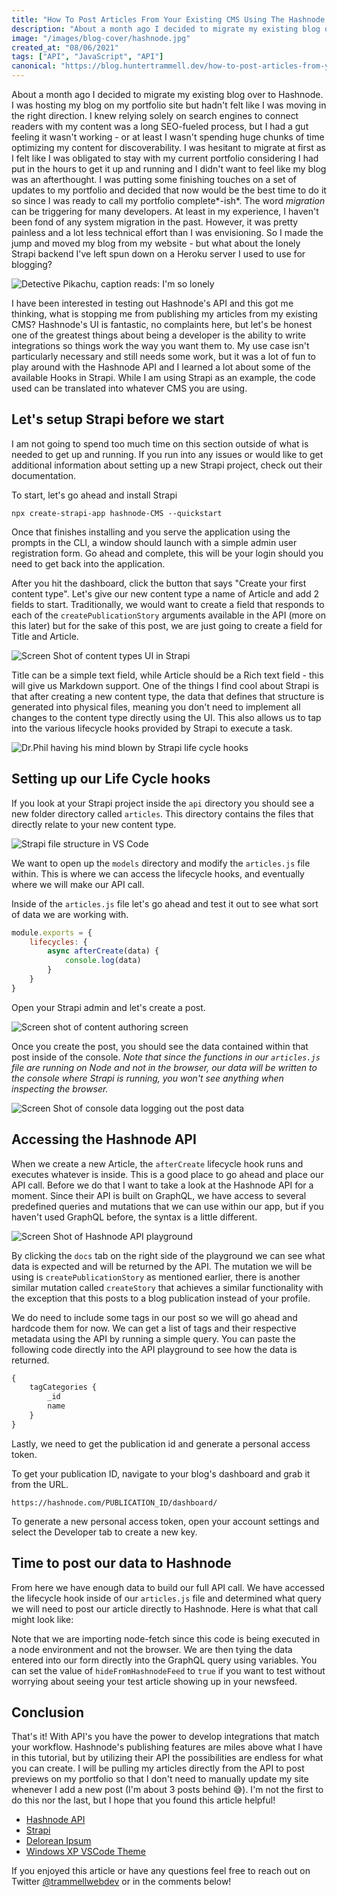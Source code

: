 ```yaml
---
title: "How To Post Articles From Your Existing CMS Using The Hashnode API"
description: "About a month ago I decided to migrate my existing blog over to Hashnode. I was hosting my blog on my portfolio site but hadn't felt like I was moving..."
image: "/images/blog-cover/hashnode.jpg"
created_at: "08/06/2021"
tags: ["API", "JavaScript", "API"]
canonical: "https://blog.huntertrammell.dev/how-to-post-articles-from-your-existing-cms-using-the-hashnode-api"
---
```


About a month ago I decided to migrate my existing blog over to Hashnode. I was hosting my blog on my portfolio site but hadn't felt like I was moving in the right direction. I knew relying solely on search engines to connect readers with my content was a long SEO-fueled process, but I had a gut feeling it wasn't working - or at least I wasn't spending huge chunks of time optimizing my content for discoverability. I was hesitant to migrate at first as I felt like I was obligated to stay with my current portfolio considering I had put in the hours to get it up and running and I didn't want to feel like my blog was an afterthought.  I was putting some finishing touches on a set of updates to my portfolio and decided that now would be the best time to do it so since I was ready to call my portfolio complete*-ish*. The word *migration* can be triggering for many developers. At least in my experience, I haven't been fond of any system migration in the past. However, it was pretty painless and a lot less technical effort than I was envisioning. So I made the jump and moved my blog from my website - but what about the lonely Strapi backend I've left spun down on a Heroku server I used to use for blogging?

![Detective Pikachu, caption reads: I'm so lonely](https://media.giphy.com/media/fR4xLFaHS6hAfLDGYa/giphy.gif)

I have been interested in testing out Hashnode's API and this got me thinking, what is stopping me from publishing my articles from my existing CMS? Hashnode's UI is fantastic, no complaints here, but let's be honest one of the greatest things about being a developer is the ability to write integrations so things work the way you want them to. My use case isn't particularly necessary and still needs some work, but it was a lot of fun to play around with the Hashnode API and I learned a lot about some of the available Hooks in Strapi. While I am using Strapi as an example, the code used can be translated into whatever CMS you are using.

## Let's setup Strapi before we start

I am not going to spend too much time on this section outside of what is needed to get up and running. If you run into any issues or would like to get additional information about setting up a new Strapi project, check out their documentation.

To start, let's go ahead and install Strapi

```npx create-strapi-app hashnode-CMS --quickstart```

Once that finishes installing and you serve the application using the prompts in the CLI, a window should launch with a simple admin user registration form. Go ahead and complete, this will be your login should you need to get back into the application. 

After you hit the dashboard, click the button that says "Create your first content type". Let's give our new content type a name of Article and add 2 fields to start. Traditionally, we would want to create a field that responds to each of the ```createPublicationStory``` arguments available in the API (more on this later) but for the sake of this post, we are just going to create a field for Title and Article.


![Screen Shot of content types UI in Strapi](https://cdn.hashnode.com/res/hashnode/image/upload/v1628228622019/XgGDWd2ye.png)

Title can be a simple text field, while Article should be a Rich text field - this will give us Markdown support. One of the things I find cool about Strapi is that after creating a new content type, the data that defines that structure is generated into physical files, meaning you don't need to implement all changes to the content type directly using the UI. This also allows us to tap into the various lifecycle hooks provided by Strapi to execute a task. 

![Dr.Phil having his mind blown by Strapi life cycle hooks](https://media.giphy.com/media/l0IypeKl9NJhPFMrK/giphy.gif)

## Setting up our Life Cycle hooks

If you look at your Strapi project inside the ```api``` directory you should see a new folder directory called ```articles```. This directory contains the files that directly relate to your new content type. 


![Strapi file structure in VS Code](https://cdn.hashnode.com/res/hashnode/image/upload/v1628228717388/EKiD1E8sv.png)

We want to open up the ```models``` directory and modify the ```articles.js``` file within. This is where we can access the lifecycle hooks, and eventually where we will make our API call. 

Inside of the ```articles.js``` file let's go ahead and test it out to see what sort of data we are working with. 

```js
module.exports = {
    lifecycles: {
        async afterCreate(data) {
            console.log(data)
        }
    }
}
```

Open your Strapi admin and let's create a post. 


![Screen shot of content authoring screen](https://cdn.hashnode.com/res/hashnode/image/upload/v1628228760420/U0Emw1d8Q.png)

Once you create the post, you should see the data contained within that post inside of the console. *Note that since the functions in our ```articles.js``` file are running on Node and not in the browser, our data will be written to the console where Strapi is running, you won't see anything when inspecting the browser.*


![Screen Shot of console data logging out the post data](https://cdn.hashnode.com/res/hashnode/image/upload/v1628228791760/HY4JfXPAk.png)

## Accessing the Hashnode API

When we create a new Article, the ```afterCreate``` lifecycle hook runs and executes whatever is inside. This is a good place to go ahead and place our API call. Before we do that I want to take a look at the Hashnode API for a moment. Since their API is built on GraphQL, we have access to several predefined queries and mutations that we can use within our app, but if you haven't used GraphQL before, the syntax is a little different.


![Screen Shot of Hashnode API playground](https://cdn.hashnode.com/res/hashnode/image/upload/v1628228832194/YOg33wGbA.png)

By clicking the ```docs``` tab on the right side of the playground we can see what data is expected and will be returned by the API. The mutation we will be using is ```createPublicationStory``` as mentioned earlier, there is another similar mutation called ```createStory``` that achieves a similar functionality with the exception that this posts to a blog publication instead of your profile.

We do need to include some tags in our post so we will go ahead and hardcode them for now. We can get a list of tags and their respective metadata using the API by running a simple query. You can paste the following code directly into the API playground to see how the data is returned.

```js
{
    tagCategories {
        _id
        name
    }
}
```

Lastly, we need to get the publication id and generate a personal access token. 

To get your publication ID, navigate to your blog's dashboard and grab it from the URL.

```https://hashnode.com/PUBLICATION_ID/dashboard/```

To generate a new personal access token, open your account settings and select the Developer tab to create a new key.

## Time to post our data to Hashnode

From here we have enough data to build our full API call. We have accessed the lifecycle hook inside of our ```articles.js``` file and determined what query we will need to post our article directly to Hashnode. Here is what that call might look like:
<script src="https://gist.github.com/huntertrammell/33c7f135f86330da065e758300f780f1.js"></script>

Note that we are importing node-fetch since this code is being executed in a node environment and not the browser. We are then tying the data entered into our form directly into the GraphQL query using variables. You can set the value of ```hideFromHashnodeFeed``` to ```true``` if you want to test without worrying about seeing your test article showing up in your newsfeed. 

## Conclusion

That's it! With API's you have the power to develop integrations that match your workflow. Hashnode's publishing features are miles above what I have in this tutorial, but by utilizing their API the possibilities are endless for what you can create. I will be pulling my articles directly from the API to post previews on my portfolio so that I don't need to manually update my site whenever I add a new post (I'm about 3 posts behind 😅). I'm not the first to do this nor the last, but I hope that you found this article helpful!

- [Hashnode API](https://api.hashnode.com/)
- [Strapi](https://strapi.io/)
- [Delorean Ipsum](https://satoristudio.net/delorean-ipsum/)
- [Windows XP VSCode Theme](https://marketplace.visualstudio.com/items?itemName=sinedied.vscode-windows-xp-theme&WT.mc_id=javascript-36167-yolasors)

If you enjoyed this article or have any questions feel free to reach out on Twitter [@trammellwebdev](https://twitter.com/trammellwebdev) or in the comments below!
